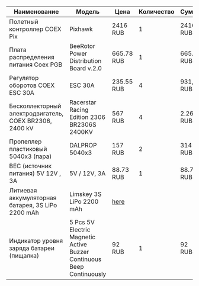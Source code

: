 Наименование  | Модель | Цена | Количество | Сумма |Ссылка
------------- | ------------- |------------- | ------------- | ------------- | -------------|
Полетный контроллер COEX Pix  | Pixhawk | 2416 RUB | 1 | 2416 RUB | [here](https://is.gd/Yk5QVb)
Плата распределения питания Coex PGB  | BeeRotor Power Distribution Board v.2.0 | 665.78 RUB | 1 | 665.78 RUB | [here](https://is.gd/XLIEAF)
Регулятор оборотов COEX ESC 30А | ESC 30A | 235.55 RUB | 4 | 931,96 RUB | [here](https://is.gd/J5GRuB)
Бесколлекторный электродвигатель, COEX BR2306, 2400 kV | Racerstar Racing Edition 2306 BR2306S 2400KV | 567 RUB | 4 | 2.266 RUB | [here](https://is.gd/pICUmA)
Пропеллер пластиковый 5040x3 (пара) | DALPROP 5040x3 | 157 RUB | 2 | 314 RUB | [here](https://is.gd/HEvnkv)
BEC (источник питания) 5V 12V , 3A | 5V / 12V, 3A | 88.73 RUB | 1 | 88.73 RUB | [here](https://is.gd/nCfAF7)
Литиевая аккумуляторная батарея, 3S LiPo 2200 mAh | Limskey 3S LiPo 2200 mAh | [here](https://is.gd/7SecuQ)
Индикатор уровня заряда батареи (пищалка) | 5 Pcs 5V Electric Magnetic Active Buzzer Continuous Beep Continuously | 92 RUB | 1 | 92 RUB | [here](https://is.gd/QjveS1)
